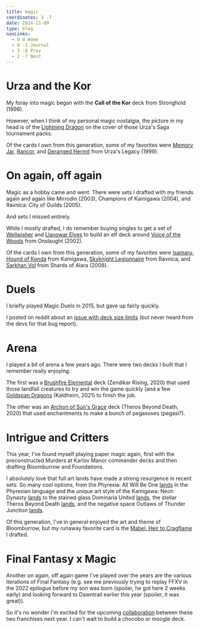 ```yaml
---
title: magic
coordinates: 3 -7
date: 2024-11-09
type: blog
navLinks:
  - 0 0 Home
  - 0 -1 Journal
  - 3 -8 Prev
  - 2 -7 Next
---
```


# Urza and the Kor

My foray into magic began with the **Call of the Kor** deck from Stronghold
(1998).

However, when I think of my personal magic nostalgia, the picture in my head is
of the [Lightning Dragon] on the cover of those Urza's Saga tournament packs.

Of the cards I own from this generation, some of my favorites were [Memory Jar],
[Rancor], and [Deranged Hermit] from Urza's Legacy (1999).

# On again, off again

Magic as a hobby came and went. There were sets I drafted with my friends again
and again like Mirrodin (2003), Champions of Kamigawa (2004), and Ravnica: City
of Guilds (2005).

And sets I missed entirely.

While I mostly drafted, I do remember buying singles to get a set of
[Wellwisher] and [Llanowar Elves] to build an elf deck around
[Voice of the Woods] from Onslaught (2002).

Of the cards I own from this generation, some of my favorites were
[Isamaru, Hound of Konda] from Kamigawa, [Skyknight Legionnaire] from Ravnica,
and [Sarkhan Vol] from Shards of Alara (2008).

# Duels

I briefly played Magic Duels in 2015, but gave up fairly quickly.

I posted on reddit about an
[issue with deck size limits](https://www.reddit.com/r/magicduels/comments/3flm74/bug_circumvent_deck_card_limits/)
(but never heard from the devs for that bug report).

# Arena

I played a bit of arena a few years ago. There were two decks I built that I
remember really enjoying.

The first was a [Brushfire Elemental] deck (Zendikar Rising, 2020) that used
those landfall creatures to try and win the game quickly (and a few
[Goldspan Dragons] (Kaldheim, 2021) to finish the job.

The other was an [Archon of Sun's Grace] deck (Theros Beyond Death, 2020) that
used enchantments to make a bunch of pegasuses (pegasi?).

# Intrigue and Critters

This year, I've found myself playing paper magic again, first with the
preconstructed Murders at Karlov Manor commander decks and then drafting
Bloomburrow and Foundations.

I absolutely love that full art lands have made a strong resurgence in recent
sets. So many cool options, from the Phyrexia: All Will Be One
[lands](https://scryfall.com/search?q=%28type%3Aland+type%3Abasic%29+is%3Afullart+unique%3Aprints+set%3Aone+language%3Aph&unique=cards&as=grid&order=name)
in the Phyrexian language and the unique art style of the Kamigawa: Neon Dynasty
[lands](https://scryfall.com/search?q=%28type%3Aland+type%3Abasic%29+is%3Afullart+unique%3Aprints+set%3Aneo&unique=cards&as=grid&order=name)
to the stained glass Dominaria United
[lands](https://scryfall.com/search?q=%28type%3Aland+type%3Abasic%29+is%3Afullart+unique%3Aprints+set%3Admu&unique=cards&as=grid&order=name),
the stellar Theros Beyond Death
[lands](https://scryfall.com/search?q=%28type%3Aland+type%3Abasic%29+is%3Afullart+unique%3Aprints+set%3Athb&unique=cards&as=grid&order=name),
and the negative space Outlaws of Thunder Junction
[lands](https://scryfall.com/search?q=%28type%3Aland+type%3Abasic%29+is%3Afullart+unique%3Aprints+set%3Aotj&unique=cards&as=grid&order=name).

Of this generation, I've in general enjoyed the art and theme of Bloomburrow,
but my runaway favorite card is the [Mabel, Heir to Cragflame] I drafted.

# Final Fantasy x Magic

Another on again, off again game I've played over the years are the various
iterations of Final Fantasy (e.g. see me previously trying to replay FFXV in the
<a class="link" data-x="3" data-y="-5">2022 epilogue</a> before my son was born
(spoiler, he got here 2 weeks early) and
<a class="link" data-x="2" data-y="-9">looking forward</a> to Dawntrail earlier
this year (spoiler, it was great)).

So it's no wonder I'm excited for the upcoming
[collaboration](https://magic.wizards.com/en/products/final-fantasy) between
these two franchises next year. I can't wait to build a chocobo or moogle deck.

[Archon of Sun's Grace]: https://scryfall.com/card/thb/3/archon-of-suns-grace
[Brushfire Elemental]: https://scryfall.com/card/znr/221/brushfire-elemental
[Deranged Hermit]: https://scryfall.com/card/ulg/101/deranged-hermit
[Goldspan Dragons]: https://scryfall.com/card/khm/139/goldspan-dragon
[Isamaru, Hound of Konda]: https://scryfall.com/card/chk/19/isamaru-hound-of-konda
[Lightning Dragon]: https://scryfall.com/card/usg/202/lightning-dragon
[Llanowar Elves]: https://scryfall.com/card/4ed/261/llanowar-elves
[Mabel, Heir to Cragflame]: https://scryfall.com/card/blb/224/mabel-heir-to-cragflame
[Memory Jar]: https://scryfall.com/card/ulg/129/memory-jar
[Rancor]: https://scryfall.com/card/ulg/110/rancor
[Sarkhan Vol]: https://scryfall.com/card/ala/191/sarkhan-vol
[Skyknight Legionnaire]: https://scryfall.com/card/rav/232/skyknight-legionnaire
[Voice of the Woods]: https://scryfall.com/card/ons/297/voice-of-the-woods
[Wellwisher]: https://scryfall.com/card/ons/300/wellwisher
